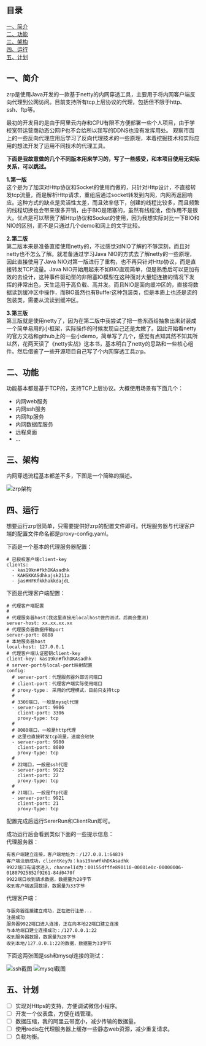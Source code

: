 <h2>目录</h2>
<a href="#introduction">一、简介</a><br/>
<a href="#function">二、功能</a><br/>
<a href="#architecture">三、架构</a><br/>
<a href="#run">四、运行</a><br/>
<a href="#plan">五、计划</a><br/>


<h2 id="introduction">一、简介</h2>

zrp是使用Java开发的一款基于netty的内网穿透工具，主要用于将内网客户端反向代理到公网访问。目前支持所有tcp上层协议的代理，包括但不限于http、ssh、ftp等。

最初的开发目的是由于阿里云内存和CPU有限不方便部署一些个人项目，由于学校宽带运营商动态公网IP也不会给所以我写的DDNS也没有发挥用处。
观察市面上的一些反向代理应用后学习了反向代理技术的一些原理，本着挖掘技术和实际应用的想法开发了运用不同技术的代理工具。

<b>下面是我故意做的几个不同版本用来学习的，写了一些感受，和本项目使用无实际关系，可以跳过。</b>

**1.第一版**  
这个是为了加深对Http协议和Socket的使用而做的，只针对Http设计，不直接转发tcp流量，而是解析Http请求，重组后通过socket转发到内网，内网再返回响应。这种方式的缺点是灵活性太差，而且效率低下，创建的线程比较多，而且频繁的线程切换也会带来很多开销，由于BIO是阻塞的，虽然有线程池，但作用不是很大。优点是可以帮我了解Http协议和Socket的使用，因为我想实际对比一下BIO和NIO的区别，而不是只通过几个demo和网上的文字比较。

**2.第二版**  
第二版本来是准备直接使用netty的，不过感觉对NIO了解的不够深刻，而且对netty也不怎么了解。就准备通过学习Java NIO的方式去了解netty的一些原理，因此直接使用了Java NIO对第一版进行了重构，也不再只针对Http协议，而是直接转发TCP流量。Java NIO开始用起来不如BIO直观简单，但是熟悉后可以更加有效的去设计，这种事件驱动型的非阻塞IO模型在这种面对大量短连接的情况下发挥的非常出色，天生适用于高负载、高并发。而且NIO是面向缓冲区的，直接将数据读到缓冲区中操作，而BIO虽然也有Buffer这种包装类，但是本质上也还是流的包装类，需要从流读到缓冲区。

**3.第三版**  
第三版就是使用netty了，因为在第二版中我尝试了把一些东西给抽象出来封装成一个简单易用的小框架，实际操作的时候发现自己还是太嫩了。因此开始看netty的官方文档和github上的一些小demo，简单写了几个，感觉有点知其然不知其所以然，花两天读了《netty实战》这本书，基本明白了netty的思路和一些核心组件。然后借鉴了一些开源项目自己写了个内网穿透工具zrp。

<h2 id="function">二、功能</h2>
功能基本都是基于TCP的，支持TCP上层协议。大概使用场景有下面几个：
<br/>

- 内网web服务
- 内网ssh服务
- 内网ftp服务
- 内网数据库服务
- 远程桌面
- ...

<h2 id="architecture">三、架构</h2>
内网穿透流程基本都差不多，下图是一个简略的描述。

![zrp架构](http://github.com/zhangjun1998/zrp/raw/master/images/architecture.png)

<h2 id="run">四、运行</h2>
想要运行zrp很简单，只需要提供好zrp的配置文件即可。代理服务器与代理客户端的配置文件命名都是proxy-config.yaml。

下面是一个基本的代理服务器配置：
```
# 已授权客户端client-key
clients:
  - kas19kn#fkhDKAsadhk
  - KAHSKKASdhkajsk211a
  - jas#HFKfkkhakkdajdL
```
下面是代理客户端配置：
```
# 代理客户端配置
# 
# 代理服务器host(我这里直接用localhost做的测试，后面会重测)
server-host: xx.xx.xx.xx
# 代理服务器数据传输port
server-port: 8888
# 本地服务器host
local-host: 127.0.0.1
# 代理客户端认证密钥client-key
client-key: kas19kn#fkhDKAsadhk
# server-port与local-port映射配置
config:
  # server-port：代理服务器外部访问端口
  # client-port：代理客户端实际使用端口
  # proxy-type： 采用的代理模式，目前只支持tcp
  #
  # 3306端口，一般是mysql代理
  - server-port: 9906
    client-port: 3306
    proxy-type: tcp
  #
  # 8080端口，一般是http代理
  # 这里也直接转发tcp流量，速度会较快
  - server-port: 9980
    client-port: 8080
    proxy-type: tcp
  #
  # 22端口，一般是ssh代理
  - server-port: 9922
    client-port: 22
    proxy-type: tcp
  #
  # 21端口，一般是ftp代理
  - server-port: 9921
    client-port: 21
    proxy-type: tcp
```
配置完成后运行SererRun和ClientRun即可。

成功运行后会看到类似下面的一些提示信息：  
代理服务器：
```
有客户端建立连接，客户端地址为：/127.0.0.1:64839
客户端注册成功，clientKey为：kas19kn#fkhDKAsadhk
9922端口有请求进入，channelId为：00155dfffe890110-00001e0c-00000006-01807925852f9261-84d0470f
9922端口收到请求数据，数据量为28字节
收到客户端返回数据，数据量为33字节
```
代理客户端：
```
与服务器连接建立成功，正在进行注册...
注册成功
服务器9922端口进入连接，正在向本地22端口建立连接
与本地端口建立连接成功：/127.0.0.1:22
收到服务器数据，数据量为28字节
收到本地/127.0.0.1:22的数据，数据量为33字节
```
下面这两张图是ssh和mysql连接的测试：

![ssh截图](http://github.com/zhangjun1998/zrp/raw/master/images/ssh.png)
![mysql截图](http://github.com/zhangjun1998/zrp/raw/master/images/mysql.png)

<h2 id="plan">五、计划</h2>

- [ ] 实现对Https的支持，方便调试微信小程序。
- [ ] 开发一个仪表盘，方便在线管理。
- [ ] 数据压缩，我的阿里云带宽小，减少传输的数据量。
- [ ] 使用redis在代理服务器上缓存一些静态web资源，减少重复请求。
- [ ] 负载均衡。
